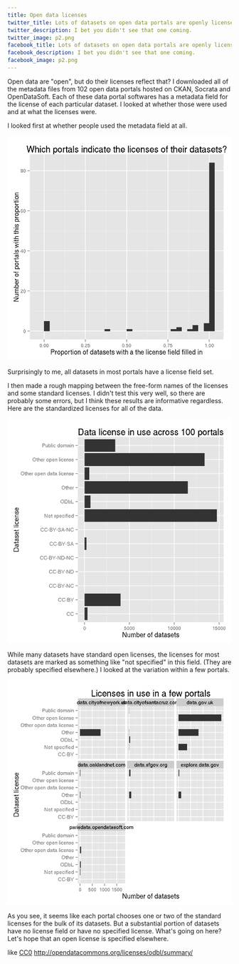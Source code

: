 ```yaml
---
title: Open data licenses
twitter_title: Lots of datasets on open data portals are openly licensed
twitter_description: I bet you didn't see that one coming.
twitter_image: p2.png
facebook_title: Lots of datasets on open data portals are openly licensed
facebook_description: I bet you didn't see that one coming.
facebook_image: p2.png
---
```

Open data are "open", but do their licenses reflect that?
I downloaded all of the metadata files from 102 open data
portals hosted on CKAN, Socrata and OpenDataSoft. Each of
these data portal softwares has a metadata field for the
license of each particular dataset. I looked at whether
those were used and at what the licenses were.

I looked first at whether people used the metadata field at
all.

![](p1.png)

Surprisingly to me, all datasets in most portals have a
license field set.

I then made a rough mapping between the free-form names of the
licenses and some standard licenses. I didn't test this
very well, so there are probably some errors, but I think
these results are informative regardless. Here are the
standardized licenses for all of the data.

![](p2.png)

While many datasets have standard open licenses, the licenses
for most datasets are marked as something like "not specified"
in this field. (They are probably specified elsewhere.)
I looked at the variation within a few portals.

![](p3.png)

As you see, it seems like each portal chooses one or two of the
standard licenses for the bulk of its datasets. But a substantial
portion of datasets have no license field or have no specified
license. What's going on here? Let's hope that an open license is
specified elsewhere.

like [CC0](http://creativecommons.org/publicdomain/zero/1.0/)
http://opendatacommons.org/licenses/odbl/summary/
